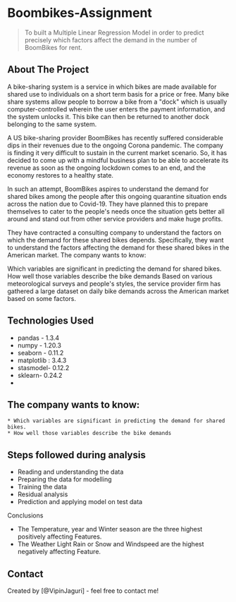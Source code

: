 # Boombikes-Assignment
> To built a Multiple Linear Regression Model in order to predict precisely which factors affect the demand in the number of BoomBikes for rent.

## About The Project
A bike-sharing system is a service in which bikes are made available for shared use to individuals on a short term basis for a price or free. Many bike share systems allow people to borrow a bike from a "dock" which is usually computer-controlled wherein the user enters the payment information, and the system unlocks it. This bike can then be returned to another dock belonging to the same system.

A US bike-sharing provider BoomBikes has recently suffered considerable dips in their revenues due to the ongoing Corona pandemic. The company is finding it very difficult to sustain in the current market scenario. So, it has decided to come up with a mindful business plan to be able to accelerate its revenue as soon as the ongoing lockdown comes to an end, and the economy restores to a healthy state.

In such an attempt, BoomBikes aspires to understand the demand for shared bikes among the people after this ongoing quarantine situation ends across the nation due to Covid-19. They have planned this to prepare themselves to cater to the people's needs once the situation gets better all around and stand out from other service providers and make huge profits.

They have contracted a consulting company to understand the factors on which the demand for these shared bikes depends. Specifically, they want to understand the factors affecting the demand for these shared bikes in the American market. The company wants to know:

Which variables are significant in predicting the demand for shared bikes.
How well those variables describe the bike demands
Based on various meteorological surveys and people's styles, the service provider firm has gathered a large dataset on daily bike demands across the American market based on some factors.


## Technologies Used
-  pandas - 1.3.4
-  numpy - 1.20.3
-  seaborn - 0.11.2
-  matplotlib : 3.4.3
-  stasmodel- 0.12.2
-  sklearn- 0.24.2
-  

## The company wants to know:

    * Which variables are significant in predicting the demand for shared bikes.
    * How well those variables describe the bike demands
    

## Steps followed during analysis
-  Reading and understanding the data
-  Preparing the data for modelling
-  Training the data
-  Residual analysis
-  Prediction and applying model on test data

Conclusions
-  The Temperature, year and Winter season are the three highest positively affecting Features.
-  The Weather Light Rain or Snow and Windspeed are the highest negatively affecting Feature.


## Contact
Created by [@VipinJaguri] - feel free to contact me!
